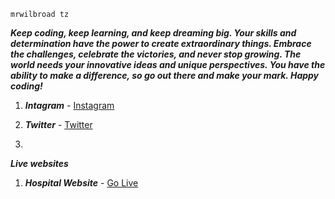```mrwilbroad-tz
mrwilbroad tz
```
***Keep coding, keep learning, and keep dreaming big. Your skills and determination have the power to create extraordinary things. Embrace the challenges, celebrate the victories, and never stop growing. The world needs your innovative ideas and unique perspectives. You have the ability to make a difference, so go out there and make your mark. Happy coding!***


1. ***Intagram*** - [Instagram](https://www.instagram.com/mrwilbroad/)
2. ***Twitter*** - [Twitter](https://twitter.com/mrwilbroad)

3. 
***Live websites***
1. ***Hospital Website*** - [Go Live](https://mrwilbroad.github.io/mmhc/)

